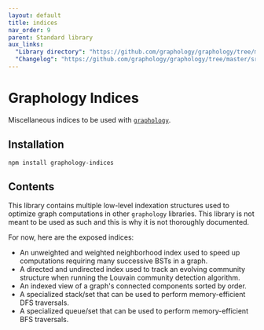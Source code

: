 ```yaml
---
layout: default
title: indices
nav_order: 9
parent: Standard library
aux_links:
  "Library directory": "https://github.com/graphology/graphology/tree/master/src/indices"
  "Changelog": "https://github.com/graphology/graphology/tree/master/src/indices/CHANGELOG.md"
---
```


# Graphology Indices

Miscellaneous indices to be used with [`graphology`](..).

## Installation

```
npm install graphology-indices
```

## Contents

This library contains multiple low-level indexation structures used to optimize graph computations in other `graphology` libraries. This library is not meant to be used as such and this is why it is not thoroughly documented.

For now, here are the exposed indices:

- An unweighted and weighted neighborhood index used to speed up computations requiring many successive BSTs in a graph.
- A directed and undirected index used to track an evolving community structure when running the Louvain community detection algorithm.
- An indexed view of a graph's connected components sorted by order.
- A specialized stack/set that can be used to perform memory-efficient DFS traversals.
- A specialized queue/set that can be used to perform memory-efficient BFS traversals.

